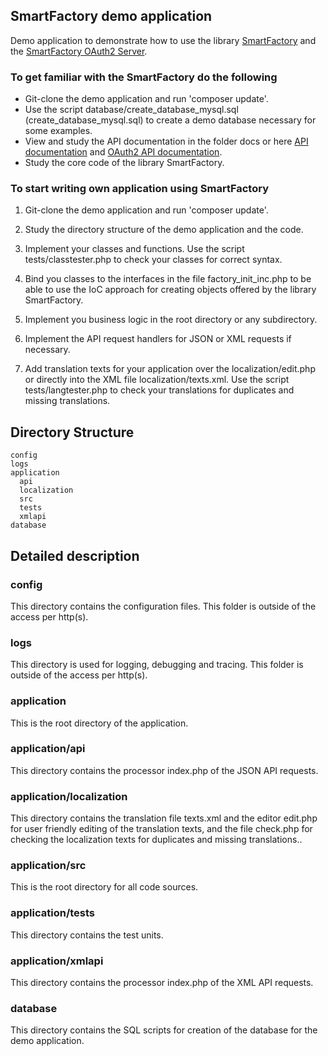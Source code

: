 ## SmartFactory demo application

Demo application to demonstrate how to use the library [SmartFactory](https://github.com/oschildt/SmartFactory) and the [SmartFactory OAuth2 Server](https://github.com/oschildt/SmartFactoryOAuth2).

### To get familiar with the SmartFactory do the following

- Git-clone the demo application and run 'composer update'.
- Use the script database/create_database_mysql.sql (create_database_mysql.sql) to create a demo database necessary for some examples.
- View and study the API documentation in the folder docs or here [API documentation](http://php-smart-factory.org/smartfactory/) and
[OAuth2 API documentation](http://php-smart-factory.org/oauth2/).
- Study the core code of the library SmartFactory.

### To start writing own application using SmartFactory

1. Git-clone the demo application and run 'composer update'.

2. Study the directory structure of the demo application and the code.

3. Implement your classes and functions. Use the script tests/classtester.php to check your classes for correct syntax.

4. Bind you classes to the interfaces in the file factory_init_inc.php to be able to use the IoC approach for creating objects offered by the library SmartFactory.

5. Implement you business logic in the root directory or any subdirectory. 

7. Implement the API request handlers for JSON or XML requests if necessary.

8. Add translation texts for your application over the localization/edit.php or directly into the XML file localization/texts.xml.  Use the script tests/langtester.php to check your translations for duplicates and missing translations.

## Directory Structure 

```
config
logs
application
  api
  localization
  src
  tests
  xmlapi
database
```

## Detailed description

### config
This directory contains the configuration files. This folder is outside of the access per http(s).

### logs
This directory is used for logging, debugging and tracing. This folder is outside of the access per http(s).

### application
This is the root directory of the application.

### application/api
This directory contains the processor index.php of the JSON API requests.

### application/localization
This directory contains the translation file texts.xml and the editor edit.php for user friendly editing of the translation texts, and the file check.php for checking the localization texts for duplicates and missing translations..

### application/src
This is the root directory for all code sources. 

### application/tests
This directory contains the test units.

### application/xmlapi
This directory contains the processor index.php of the XML API requests.

### database
This directory contains the SQL scripts for creation of the database for the demo application.





